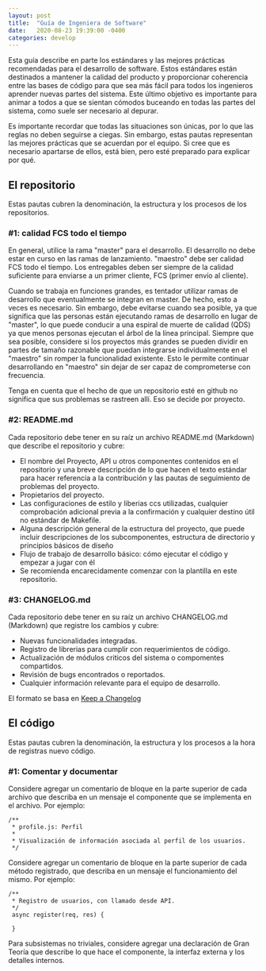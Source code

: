 ```yaml
---
layout: post
title:  "Guía de Ingeniera de Software"
date:   2020-08-23 19:39:00 -0400
categories: develop
---
```


Esta guía describe en parte los estándares y las mejores prácticas recomendadas para el desarrollo de software. Estos estándares están destinados a mantener la calidad del producto y proporcionar coherencia entre las bases de código para que sea más fácil para todos los ingenieros aprender nuevas partes del sistema. Este último objetivo es importante para animar a todos a que se sientan cómodos buceando en todas las partes del sistema, como suele ser necesario al depurar.

Es importante recordar que todas las situaciones son únicas, por lo que las reglas no deben seguirse a ciegas. Sin embargo, estas pautas representan las mejores prácticas que se acuerdan por el equipo. Si cree que es necesario apartarse de ellos, está bien, pero esté preparado para explicar por qué.

## El repositorio

Estas pautas cubren la denominación, la estructura y los procesos de los repositorios.

### #1: calidad FCS todo el tiempo

En general, utilice la rama "master" para el desarrollo. El desarrollo no debe estar en curso en las ramas de lanzamiento. "maestro" debe ser calidad FCS todo el tiempo. Los entregables deben ser siempre de la calidad suficiente para enviarse a un primer cliente, FCS (primer envío al cliente).

Cuando se trabaja en funciones grandes, es tentador utilizar ramas de desarrollo que eventualmente se integran en master. De hecho, esto a veces es necesario. Sin embargo, debe evitarse cuando sea posible, ya que significa que las personas están ejecutando ramas de desarrollo en lugar de "master", lo que puede conducir a una espiral de muerte de calidad (QDS) ya que menos personas ejecutan el árbol de la línea principal. Siempre que sea posible, considere si los proyectos más grandes se pueden dividir en partes de tamaño razonable que puedan integrarse individualmente en el "maestro" sin romper la funcionalidad existente. Esto le permite continuar desarrollando en "maestro" sin dejar de ser capaz de comprometerse con frecuencia.

Tenga en cuenta que el hecho de que un repositorio esté en github no significa que sus problemas se rastreen allí. Eso se decide por proyecto.

### #2: README.md

Cada repositorio debe tener en su raíz un archivo README.md (Markdown) que describe el repositorio y cubre:

* El nombre del Proyecto, API u otros componentes contenidos en el repositorio y una breve descripción de lo que hacen el texto estándar para hacer referencia a la contribución y las pautas de seguimiento de problemas del proyecto.
* Propietarios del proyecto.
* Las configuraciones de estilo y liberias ccs utilizadas, cualquier comprobación adicional previa a la confirmación y cualquier destino útil no estándar de Makefile.
* Alguna descripción general de la estructura del proyecto, que puede incluir descripciones de los subcomponentes, estructura de directorio y principios básicos de diseño
* Flujo de trabajo de desarrollo básico: cómo ejecutar el código y empezar a jugar con él
* Se recomienda encarecidamente comenzar con la plantilla en este repositorio.

### #3: CHANGELOG.md

Cada repositorio debe tener en su raíz un archivo CHANGELOG.md (Markdown) que registre los cambios y cubre:

* Nuevas funcionalidades integradas.
* Registro de librerias para cumplir con requerimientos de código.
* Actualización de módulos criticos del sistema o compomentes compartidos.
* Revisión de bugs encontrados o reportados.
* Cualquier información relevante para el equipo de desarrollo.

El formato se basa en [Keep a Changelog]( http://keepachangelog.com/en/1.0.0/ )

## El código

Estas pautas cubren la denominación, la estructura y los procesos a la hora de registras nuevo código.

### #1: Comentar y documentar

Considere agregar un comentario de bloque en la parte superior de cada archivo que describa en un mensaje el componente que se implementa en el archivo. Por ejemplo:

    /**
     * profile.js: Perfil
     *
     * Visualización de información asociada al perfil de los usuarios.
     */


Considere agregar un comentario de bloque en la parte superior de cada método registrado, que describa en un mensaje el funcionamiento del mismo. Por ejemplo:

    /**
     * Registro de usuarios, con llamado desde API.
     */     
     async register(req, res) {

     }

Para subsistemas no triviales, considere agregar una declaración de Gran Teoría que describe lo que hace el componente, la interfaz externa y los detalles internos.